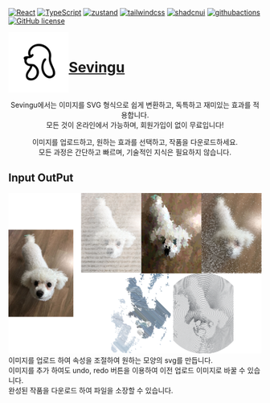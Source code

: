 [![React](https://img.shields.io/badge/-ReactJs-61DAFB?logo=react&logoColor=white&style=flat)](https://react.dev)
[![TypeScript](https://img.shields.io/badge/-typescript-3178C6?style=flat&logo=typescript&logoColor=white&style=flat)](https://www.typescriptlang.org/)
[![zustand](https://img.shields.io/badge/-zustand-433e38?style=flat&logo=zustand&logoColor=white&style=flat)](https://docs.pmnd.rs/zustand/getting-started/introduction/)
[![tailwindcss](https://img.shields.io/badge/-tailwindcss-06B6D4?style=flat&logo=tailwindcss&logoColor=white&style=flat)](https://tailwindcss.com/)
[![shadcnui](https://img.shields.io/badge/-shadcnui-000000?style=flat&logo=shadcn/ui&logoColor=white&style=flat)](https://ui.shadcn.com/)
[![githubactions](https://img.shields.io/badge/-githubactions-2088FF?style=flat&logo=GithubActions&logoColor=white&style=flat)](https://docs.github.com/en/actions/)
[![GitHub license](https://badgen.net/static/license/MIT/blue)](https://github.com/svg2fontTeam/SVG2Fontify/blob/trunk/LICENSE.txt)

<div align="center">

  <div style="display:flex; 	align-items: center;">
  <img src="./packages/website/public/sevingu.svg" width="120" />
    
  # [Sevingu](https://www.sevingu.com/)
  
  </div>

Sevingu에서는 이미지를 SVG 형식으로 쉽게 변환하고, 독특하고 재미있는 효과를 적용합니다.  
모든 것이 온라인에서 가능하며, 회원가입이 없이 무료입니다!   

이미지를 업로드하고, 원하는 효과를 선택하고, 작품을 다운로드하세요.  
모든 과정은 간단하고 빠르며, 기술적인 지식은 필요하지 않습니다.

</div> 

## Input OutPut

![sample_work](./packages/website/public/sample_work.png)  
이미지를 업로드 하여 속성을 조절하여 원하는 모양의 svg를 만듭니다.  
이미지를 추가 하여도 undo, redo 버튼을 이용하여 이전 업로드 이미지로 바꿀 수 있습니다.  
완성된 작품을 다운로드 하여 파일을 소장할 수 있습니다.
